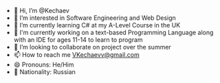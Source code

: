 - 👋 Hi, I’m @Kechaev
- 👀 I’m interested in Software Engineering and Web Design
- 🌱 I’m currently learning C# at my A-Level Course in the UK
- 🚧 I'm currently working on a text-based Programming Language along with an IDE for ages 11-14 to learn to program
- 💞️ I’m looking to collaborate on project over the summer
- 📫 How to reach me VKechaevv@gmail.com
- 😄 Pronouns: He/Him
- 🎌 Nationality: Russian

<!---
Kechaev/Kechaev is a ✨ special ✨ repository because its `README.md` (this file) appears on your GitHub profile.
You can click the Preview link to take a look at your changes.
--->
